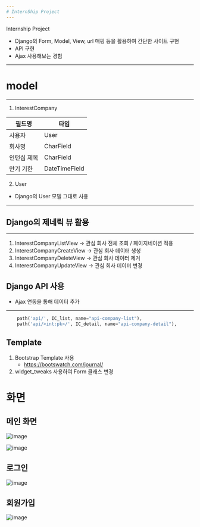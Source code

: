 ```yaml
---
# InternShip Project
---
```


Internship Project
- Django의 Form, Model, View, url 매핑 등을 활용하여 간단한 사이트 구현
- API 구현 
- Ajax 사용해보는 경험

---
# model
---

1. InterestCompany

| 필드명 | 타입 |
| ------ | --- |
| 사용자 | User |
| 회사명 | CharField |
| 인턴십 제목 | CharField |
| 만기 기한 | DateTimeField |

2. User
- Django의 User 모델 그대로 사용


---
## Django의 제네릭 뷰 활용
---

1. InterestCompanyListView -> 관심 회사 전체 조회 / 페이지네이션 적용
2. InterestCompanyCreateView -> 관심 회사 데이터 생성
3. InterestCompanyDeleteView -> 관심 회사 데이터 제거
4. InterestCompanyUpdateView -> 관심 회사 데이터 변경

## Django API 사용
- Ajax 연동을 통해 데이터 추가 
---
```python
    path('api/', IC_list, name="api-company-list"),
    path('api/<int:pk>/', IC_detail, name="api-company-detail"),
```

## Template
1. Bootstrap Template 사용
    - https://bootswatch.com/journal/
2. widget_tweaks 사용하여 Form 클래스 변경

# 화면

## 메인 화면

![image](https://user-images.githubusercontent.com/76891875/129441862-803fa4c4-429d-4d81-ae38-208b4a5d2995.png)

![image](https://user-images.githubusercontent.com/76891875/129441875-c6aa3d7e-e7e8-4054-9697-87bb7f09914e.png)



## 로그인

![image](https://user-images.githubusercontent.com/76891875/129441893-286c9063-f250-4f93-a7ad-4918d17ea9e8.png)

## 회원가입

![image](https://user-images.githubusercontent.com/76891875/129441901-2ada13a7-6c41-420c-957b-b6debe1dae75.png)

